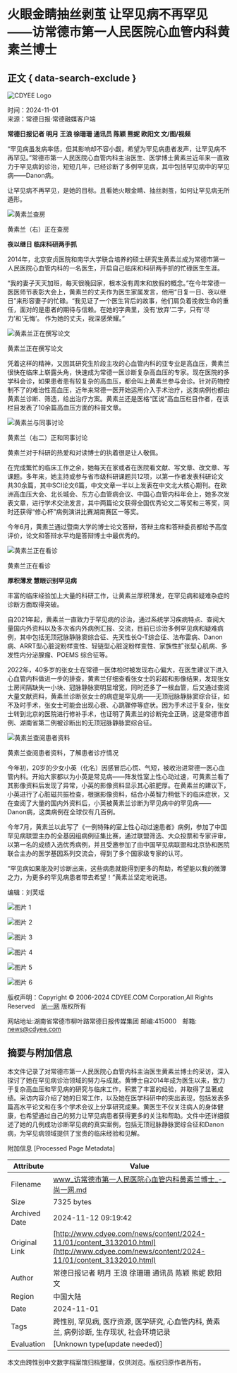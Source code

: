 # 火眼金睛抽丝剥茧 让罕见病不再罕见——访常德市第一人民医院心血管内科黄素兰博士

## 正文 { data-search-exclude }


![CDYEE Logo](http://www.cdyee.com/statics/img/cdyee_logo.jpg)

时间：2024-11-01  
来源：常德日报·常德融媒客户端  

**常德日报记者 明月 王浪 徐珊珊 通讯员 陈颖 熊妮 欧阳文 文/图/视频**

“罕见病虽发病率低，但其影响却不容小觑，希望为罕见病患者发声，让罕见病不再罕见。”常德市第一人民医院心血管内科主治医生、医学博士黄素兰近年来一直致力于罕见病的诊治，短短几年，已经诊断了多例罕见病，其中包括罕见病中的罕见病——Danon病。

让罕见病不再罕见，是她的目标。且看她火眼金睛、抽丝剥茧，如何让罕见病无所遁形。

![黄素兰查房](http://www.cdyee.com/news/image/2024-11/01/3132010_cf1127c0-8739-4033-94ab-924f257c9023_batchwmcopy.jpeg)

黄素兰（右）正在查房

**夜以继日 临床科研两手抓**

2014年，北京安贞医院和南华大学联合培养的硕士研究生黄素兰成为常德市第一人民医院心血管内科的一名医生，开启自己临床和科研两手抓的忙碌医生生涯。

“我的妻子天天加班，每天很晚回家，根本没有周末和放假的概念。”在今年常德一医医师节表彰大会上，黄素兰的丈夫作为医生家属发言，他用“日复一日、夜以继日”来形容妻子的忙碌。“我见证了一个医生背后的故事，他们肩负着挽救生命的重任，面对的是患者的期待与信赖。在她的字典里，没有‘放弃’二字，只有‘尽力’和‘无悔’。 作为她的丈夫，我深感荣耀。”

![黄素兰正在撰写论文](http://www.cdyee.com/news/image/2024-11/01/3132010_1d723121-4212-4914-b7a8-4182e2073ce3_zsize_batchwmcopy.jpeg)

黄素兰正在撰写论文

凭着这样的精神，又因其研究生阶段主攻的心血管内科的亚专业是高血压，黄素兰很快在临床上崭露头角，快速成为常德一医诊断复杂高血压的专家。现在医院的多学科会诊，如果患者患有较复杂的高血压，都会叫上黄素兰参与会诊。针对药物控制不了的难治性高血压，近年来常德一医开始运用介入手术治疗，这类病例也都由黄素兰诊断、筛选，给出治疗方案。黄素兰还是医格“匡说”高血压栏目作者，在该栏目发表了10余篇高血压方面的科普文章。

![黄素兰与同事讨论](http://www.cdyee.com/news/image/2024-11/01/3132010_21ac5921-d654-4761-b9c9-27d5be0b8a69_batchwmcopy.jpeg)

黄素兰（右二）正和同事讨论

黄素兰对于科研的热爱和对读博士的执着很是让人敬佩。

在完成繁忙的临床工作之余，她每天在家或者在医院看文献、写文章、改文章、写课题。多年来，她主持或参与省市级科研课题共12项，以第一作者发表科研论文共30余篇，其中SCI论文6篇，中文文章一半以上发表在中文北大核心期刊。在欧洲高血压大会、北长城会、东方心血管病会议、中国心血管内科年会上，她多次发表文章，进行学术交流发言，其中两篇论文获得全国优秀论文二等奖和三等奖，同时还获得“修心杯”病例演讲比赛湖南赛区一等奖。

今年6月，黄素兰通过暨南大学的博士论文答辩，答辩主席和答辩委员都给予高度评价，论文和答辩水平均是答辩博士中最优秀的。

![黄素兰正在看诊](http://www.cdyee.com/news/image/2024-11/01/3132010_0445fc03-fe6b-4378-bdcc-23c11a02b36a_batchwmcopy.jpeg)

黄素兰正在看诊

**厚积薄发 慧眼识别罕见病**

丰富的临床经验加上大量的科研工作，让黄素兰厚积薄发，在罕见病和疑难杂症的诊断方面取得突破。

自2021年起，黄素兰一直致力于罕见病的诊治，通过系统学习疾病特点、查阅大量国内外资料以及多次省内外病例汇报、交流，目前已诊治多例罕见病和疑难病例，其中包括无顶冠脉静脉窦综合征、先天性长Q-T综合征、法布雷病、Danon病、ARRT型心脏淀粉样变性、轻链型心脏淀粉样变性、家族性扩张型心肌病、多发性内分泌腺瘤、POEMS 综合征等。

2022年，40多岁的张女士在常德一医体检时被发现右心偏大，在医生建议下进入心血管内科做进一步的排查，黄素兰仔细查看张女士的彩超和影像结果，发现张女士房间隔缺失一小块、冠脉静脉窦明显增宽，同时还多了一根血管，后又通过查阅大量文献资料，黄素兰诊断张女士的病症是罕见病——无顶冠脉静脉窦综合征，如不及时手术，张女士可能会出现心衰、心跳骤停等症状。因为手术过于复杂，张女士转到北京的医院进行修补手术，也证明了黄素兰的诊断完全正确，这是常德市首例、湖南省第二例被诊断出的无顶冠脉静脉窦综合征。

![黄素兰查阅患者资料](http://www.cdyee.com/news/image/2024-11/01/3132010_beb6d299-5df9-40b0-832f-6d14ff9961f1_batchwmcopy.jpg)

黄素兰查阅患者资料，了解患者诊疗情况

今年初，20岁的少女小英（化名）因感冒后心慌、气短，被收治进常德一医心血管内科。开始大家都以为小英是常见病——阵发性室上性心动过速，可黄素兰看了其影像资料后发现了异常，小英的影像资料显示其心脏肥厚。在黄素兰的建议下，小英进行了心脏磁共振检查，根据影像资料，结合小英智力稍低下的临床症状，又在查阅了大量的国内外资料后，小英被黄素兰诊断为罕见病中的罕见病——Danon病，这类病例在全球仅有几百例。

今年7月，黄素兰以此写了《一例特殊的室上性心动过速患者》病例，参加了中国罕见病联盟主办的全基因组病例征集比赛，通过联盟筛选、大众投票和专家评审，以第一名的成绩入选优秀病例，并且受邀参加了由中国罕见病联盟和北京协和医院联合主办的医学基因系列交流会，得到了多个国家级专家的认可。

“罕见病如果能及时诊断出来，这些病患就能得到更多的帮助，希望能以我的微薄之力，为更多的罕见病患者带去希望！”黄素兰坚定地说道。

编辑：刘芙瑶

![图片 1](http://www.cdyee.com/news/image/2022-10/16/3008804_c6c17c9a-8ba0-4135-8c63-f6d471761e9d.jpg)

![图片 2](http://www.cdyee.com/news/image/2024-07/20/3119630_fa72204b-eada-471e-b2e5-b6b148006e2c.jpg)

![图片 3](http://www.cdyee.com/news/image/2023-03/24/3044540_a7483fbd-4a19-4b69-96f9-64de06e3947a.jpg)

![图片 4](http://www.cdyee.com/news/image/2024-09/29/3127880_54484ff7-b2f6-4dcf-ab39-99e3997f2323.jpg)

![图片 5](http://www.cdyee.com/news/image/2024-11/11/3133171_6bedc2d4-a5b9-44ad-b7ae-e9e1a559cfe5copy.jpg)

![图片 6](http://www.cdyee.com/news/image/2024-11/11/3133150_bcb4928b-4549-47ae-81da-b68c444d337d_zsize_batchwm_cutcopy.jpg)

版权声明：Copyright © 2006-2024 CDYEE.COM Corporation,All Rights Reserved　[尚一网](http://www.cdyee.com) 版权所有

网站地址:湖南省常德市柳叶路常德日报传媒集团 邮编:415000　邮箱: news@cdyee.com

## 摘要与附加信息

<!-- tcd_abstract -->
本文件记录了对常德市第一人民医院心血管内科主治医生黄素兰博士的采访，深入探讨了她在罕见病诊治领域的努力与成就。黄博士自2014年成为医生以来，致力于复杂高血压和罕见病的研究与临床工作，积累了丰富的经验，并取得了显著成绩。采访内容介绍了她的日常工作，以及她在医学科研中的突出表现，包括发表多篇高水平论文和在多个学术会议上分享研究成果。黄医生不仅关注病人的身体健康，也希望通过自己的努力让罕见病患者获得更多的关注和帮助。文件中还详细叙述了她的几例成功诊断罕见病的真实案例，包括无顶冠脉静脉窦综合征和Danon病，为罕见病领域提供了宝贵的临床经验和见解。
<!-- tcd_abstract_end -->

附加信息 [Processed Page Metadata]

| Attribute       | Value                                  |
|-----------------|----------------------------------------|
| Filename        | www_访常德市第一人民医院心血管内科黄素兰博士_-_尚一网.md                             |
| Size            | 7325 bytes                           |
| Archived Date   | 2024-11-12 09:19:42                             |
| Original Link   | [http://www.cdyee.com/news/content/2024-11/01/content_3132010.html](http://www.cdyee.com/news/content/2024-11/01/content_3132010.html)                       |
| Author          | 常德日报记者 明月 王浪 徐珊珊 通讯员 陈颖 熊妮 欧阳文                               |
| Region          | 中国大陆                               |
| Date            | 2024-11-01                                 |
| Tags            | 跨性别, 罕见病, 医疗资源, 医学研究, 心血管内科, 黄素兰, 病例诊断, 生存现状, 社会环境记录                                 |
| Evaluation            | [Unknown type(update needed)]                                 |
<!-- tcd_table_end -->

本文由跨性别中文数字档案馆归档整理，仅供浏览。版权归原作者所有。
